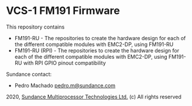 # VCS-1 FM191 Firmware
This repository contains 
* FM191-RU - The repositories to create the hardware design for each of the different compatible modules with 
           EMC2-DP, using FM191-RU
* FM191-RU (RPI) - The repositories to create the hardware design for each of the different compatible modules with 
           EMC2-DP, using FM191-RU with RPI GPIO pinout compatibility

Sundance contact: 
* Pedro Machado <pedro.m@sundance.com>

2020, [Sundance Multiprocessor Technologies Ltd.](http://www.sundance.technology/) (c) All rights reserved
